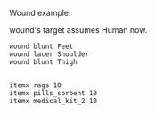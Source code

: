 Wound example:

wound's target assumes Human now.
```
wound blunt Feet
wound lacer Shoulder
wound blunt Thigh


itemx rags 10
itemx pills_sorbent 10
itemx medical_kit_2 10 
```


